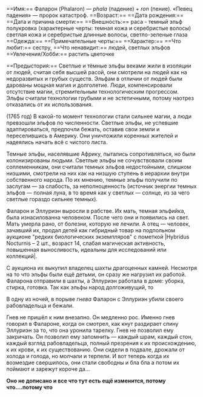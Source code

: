 ==Имя:== Фаларон (Phalaron) — *phala* (падение) + *ron* (пение). «Певец падения» — пророк катастроф.
==Возраст:==
==Дата рождения:==
==Дата и причина смерти:==
==Внешность:== раса - темный эльф полукровка (характерные черты: темная кожа и серебристые волосы) светлая кожа и серебристые длинные волосы, светло-зеленые глаза
==Одежда:==
==Примечательные черты:==
==Характер:==
==Что любит:== сестру, 
==Что ненавидит:== людей, светлых эльфов
==Увлечения/Хобби:== растить цветочке

==Предыстория:== 
Светлые и тёмные эльфы веками жили в изоляции от людей, считая себя высшей расой, они смотрели на людей как на недоразвитых и грубых существ. Эльфам в отличии от людей были дарованы мощная магия и долголетие.
Люди, компенсировали отсутствие магии, стремительным технологическим прогрессом. Эльфы считали технологии грубыми и не эстетичными, потому наотрез отказались от их использования.

(1765 год) В какой-то момент технологии стали сильнее магии, а люди превзошли эльфов по численности.
Светлые эльфы, не успевшие адаптироваться, предпочли бежать, оставив свои земли и переселившись в Америку. Они уничтожили коренных жителей и надеялись начать всё с чистого листа.

Темные эльфы, населявшие Африку, пытались сопротивляться, но были колонизированы людьми. 
Светлые эльфы не сочувствовали своим соплеменникам, они считали темных эльфов недостойными, слишком низшими, смотрели на них как на низшую ступень в иерархии внутри собственного народа. По их мнению, темные эльфы получили по заслугам — за слабость, за неполноценность (источник энергии темных эльфов — полная луна, в то время как у светлых — солнце, из за чего светлые гораздо сильнее темных).

Фаларон и Эллуриэн выросли в рабстве. Их мать, темная эльфийка, была изнасилованна человеком. После чего они и появились на свет. 
Мать умерла рано, от болезни, которую не лечили. А отец — человек, зачавший их, продал детей как гибридный товар на подпольном аукционе "редких биологических экземпляров" с пометкой |Hybridus Nocturnis – 2 шт., возраст 14, слабая магическая активность, повышенная выносливость, идеальны для исследований или коллекций|.

С аукциона их выкупил владелец шахты драгоценных камней. 
Несмотря на то что эльфы были ещё детьми, он сразу же нагрузил их работой. Фаларона отправили в шахты, а Эллуриэн работала в доме: уборка, стирка, готовка. 
Так как эльфы народ долгоживущий, то 

В одну из ночей, в порыве *гнева* Фаларон с Эллуриэн убили своего рабовладельца и бежали. 

Гнев не пришёл к ним внезапно. Он медленно рос. Именно гнев говорил в Фалароне, когда он смотрел, как кнут раздирает спину Эллуриэн за то, что она уронила тарелку. Гнев не позволил ему закричать. Он позволил ему запомнить — каждый шрам, каждый стон, каждый взгляд рабовладельца, полный презрения к их происхождению, к их крови, к их существованию. Они сидели  в подвале, дрожали от холода и голода, но молчали и терпели. И вот теперь когда их возмездие свершилось, они стали свободны и бла бла а потом их поймают и зарежут короче да...

**Оно не дописано и все что тут есть ещё изменится, потому что....потому что**